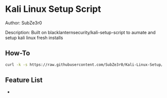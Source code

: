 # Kali Linux Setup Script
Author: SubZe3r0

Description: Built on blacklanternsecurity/kali-setup-script to aumate and setup kali linux fresh installs

## How-To
```bash
curl -k -s https://raw.githubusercontent.com/SubZe3r0/Kali-Linux-Setup/main/KaliSetup.sh | bash
```

## Feature List
- 

